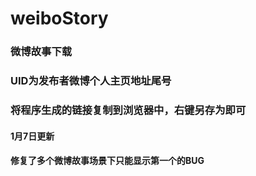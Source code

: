 # weiboStory
### 微博故事下载
### UID为发布者微博个人主页地址尾号
### 将程序生成的链接复制到浏览器中，右键另存为即可

#### 1月7日更新
#### 修复了多个微博故事场景下只能显示第一个的BUG
